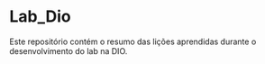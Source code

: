 # Lab_Dio
Este repositório contém o resumo das lições aprendidas durante o desenvolvimento do lab na DIO.
